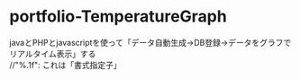 # portfolio-TemperatureGraph
javaとPHPとjavascriptを使って「データ自動生成→DB登録→データをグラフでリアルタイム表示」する  
//"%.1f": これは「書式指定子」

